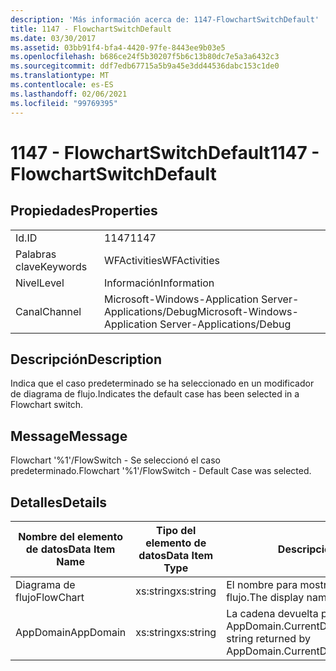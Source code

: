 ```yaml
---
description: 'Más información acerca de: 1147-FlowchartSwitchDefault'
title: 1147 - FlowchartSwitchDefault
ms.date: 03/30/2017
ms.assetid: 03bb91f4-bfa4-4420-97fe-8443ee9b03e5
ms.openlocfilehash: b686ce24f5b30207f5b6c13b80dc7e5a3a6432c3
ms.sourcegitcommit: ddf7edb67715a5b9a45e3dd44536dabc153c1de0
ms.translationtype: MT
ms.contentlocale: es-ES
ms.lasthandoff: 02/06/2021
ms.locfileid: "99769395"
---
```

# <a name="1147---flowchartswitchdefault"></a><span data-ttu-id="d444d-103">1147 - FlowchartSwitchDefault</span><span class="sxs-lookup"><span data-stu-id="d444d-103">1147 - FlowchartSwitchDefault</span></span>

## <a name="properties"></a><span data-ttu-id="d444d-104">Propiedades</span><span class="sxs-lookup"><span data-stu-id="d444d-104">Properties</span></span>  
  
|||  
|-|-|  
|<span data-ttu-id="d444d-105">Id.</span><span class="sxs-lookup"><span data-stu-id="d444d-105">ID</span></span>|<span data-ttu-id="d444d-106">1147</span><span class="sxs-lookup"><span data-stu-id="d444d-106">1147</span></span>|  
|<span data-ttu-id="d444d-107">Palabras clave</span><span class="sxs-lookup"><span data-stu-id="d444d-107">Keywords</span></span>|<span data-ttu-id="d444d-108">WFActivities</span><span class="sxs-lookup"><span data-stu-id="d444d-108">WFActivities</span></span>|  
|<span data-ttu-id="d444d-109">Nivel</span><span class="sxs-lookup"><span data-stu-id="d444d-109">Level</span></span>|<span data-ttu-id="d444d-110">Información</span><span class="sxs-lookup"><span data-stu-id="d444d-110">Information</span></span>|  
|<span data-ttu-id="d444d-111">Canal</span><span class="sxs-lookup"><span data-stu-id="d444d-111">Channel</span></span>|<span data-ttu-id="d444d-112">Microsoft-Windows-Application Server-Applications/Debug</span><span class="sxs-lookup"><span data-stu-id="d444d-112">Microsoft-Windows-Application Server-Applications/Debug</span></span>|  
  
## <a name="description"></a><span data-ttu-id="d444d-113">Descripción</span><span class="sxs-lookup"><span data-stu-id="d444d-113">Description</span></span>  

 <span data-ttu-id="d444d-114">Indica que el caso predeterminado se ha seleccionado en un modificador de diagrama de flujo.</span><span class="sxs-lookup"><span data-stu-id="d444d-114">Indicates the default case has been selected in a Flowchart switch.</span></span>  
  
## <a name="message"></a><span data-ttu-id="d444d-115">Message</span><span class="sxs-lookup"><span data-stu-id="d444d-115">Message</span></span>  

 <span data-ttu-id="d444d-116">Flowchart '%1'/FlowSwitch - Se seleccionó el caso predeterminado.</span><span class="sxs-lookup"><span data-stu-id="d444d-116">Flowchart '%1'/FlowSwitch - Default Case was selected.</span></span>  
  
## <a name="details"></a><span data-ttu-id="d444d-117">Detalles</span><span class="sxs-lookup"><span data-stu-id="d444d-117">Details</span></span>  
  
|<span data-ttu-id="d444d-118">Nombre del elemento de datos</span><span class="sxs-lookup"><span data-stu-id="d444d-118">Data Item Name</span></span>|<span data-ttu-id="d444d-119">Tipo del elemento de datos</span><span class="sxs-lookup"><span data-stu-id="d444d-119">Data Item Type</span></span>|<span data-ttu-id="d444d-120">Descripción</span><span class="sxs-lookup"><span data-stu-id="d444d-120">Description</span></span>|  
|--------------------|--------------------|-----------------|  
|<span data-ttu-id="d444d-121">Diagrama de flujo</span><span class="sxs-lookup"><span data-stu-id="d444d-121">FlowChart</span></span>|<span data-ttu-id="d444d-122">xs:string</span><span class="sxs-lookup"><span data-stu-id="d444d-122">xs:string</span></span>|<span data-ttu-id="d444d-123">El nombre para mostrar del diagrama de flujo.</span><span class="sxs-lookup"><span data-stu-id="d444d-123">The display name of the FlowChart.</span></span>|  
|<span data-ttu-id="d444d-124">AppDomain</span><span class="sxs-lookup"><span data-stu-id="d444d-124">AppDomain</span></span>|<span data-ttu-id="d444d-125">xs:string</span><span class="sxs-lookup"><span data-stu-id="d444d-125">xs:string</span></span>|<span data-ttu-id="d444d-126">La cadena devuelta por AppDomain.CurrentDomain.FriendlyName.</span><span class="sxs-lookup"><span data-stu-id="d444d-126">The string returned by AppDomain.CurrentDomain.FriendlyName.</span></span>|
